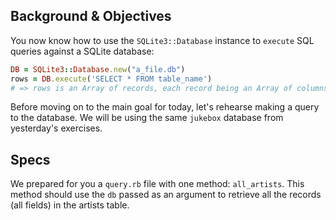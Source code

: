 ## Background & Objectives

You now know how to use the `SQLite3::Database` instance to `execute` SQL queries against a SQLite database:

```ruby
DB = SQLite3::Database.new("a_file.db")
rows = DB.execute('SELECT * FROM table_name')
# => rows is an Array of records, each record being an Array of columns.
```

Before moving on to the main goal for today, let's rehearse making a query to the database. We will be using the same `jukebox` database from yesterday's exercises.

## Specs

We prepared for you a `query.rb` file with one method: `all_artists`. This method should use the `db` passed as an argument to retrieve all the records (all fields) in the artists table.
